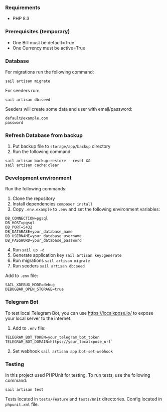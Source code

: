 ### Requirements
* PHP 8.3

### Prerequisites (temporary)
* One Bill must be default=True
* One Currency must be active=True

### Database
For migrations run the following command:
```
sail artisan migrate
```
For seeders run:
```
sail artisan db:seed
```
Seeders will create some data and user with email/password:
```
default@example.com
password
```
### Refresh Database from backup
1. Put backup file to `storage/app/backup` directory
2. Run the following command:
```
sail artisan backup:restore --reset &&
sail artisan cache:clear
```

### Development environment
Run the following commands:
1. Clone the repository
2. Install dependencies `composer install`
3. Copy `.env.example` to `.env` and set the following environment variables:
```
DB_CONNECTION=pgsql
DB_HOST=pgsql
DB_PORT=5432
DB_DATABASE=your_database_name
DB_USERNAME=your_database_username
DB_PASSWORD=your_database_password
```
4. Run `sail up -d`
5. Generate application key `sail artisan key:generate`
6. Run migrations `sail artisan migrate`
7. Run seeders `sail artisan db:seed`

Add to `.env` file:
```
SAIL_XDEBUG_MODE=debug
DEBUGBAR_OPEN_STORAGE=true
```

### Telegram Bot
To test local Telegram Bot, you can use https://localxpose.io/ to expose your local server to the internet.

1. Add to `.env` file:
```
TELEGRAM_BOT_TOKEN=your_telegram_bot_token
TELEGRAM_BOT_DOMAIN=https://your_localxpose_url`
```
2. Set webhook `sail artisan app:bot-set-webhook`

### Testing
In this project used PHPUnit for testing. To run tests, use the following command:
```
sail artisan test
```
Tests located in `tests/Feature` and `tests/Unit` directories.
Config located in `phpunit.xml` file.
